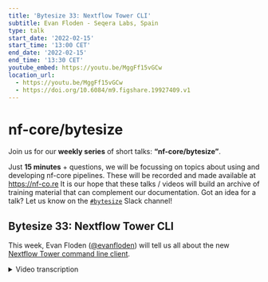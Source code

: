 ```yaml
---
title: 'Bytesize 33: Nextflow Tower CLI'
subtitle: Evan Floden - Seqera Labs, Spain
type: talk
start_date: '2022-02-15'
start_time: '13:00 CET'
end_date: '2022-02-15'
end_time: '13:30 CET'
youtube_embed: https://youtu.be/MggFf15vGCw
location_url:
  - https://youtu.be/MggFf15vGCw
  - https://doi.org/10.6084/m9.figshare.19927409.v1
---
```


# nf-core/bytesize

Join us for our **weekly series** of short talks: **“nf-core/bytesize”**.

Just **15 minutes** + questions, we will be focussing on topics about using and developing nf-core pipelines.
These will be recorded and made available at <https://nf-co.re>
It is our hope that these talks / videos will build an archive of training material that can complement our documentation. Got an idea for a talk? Let us know on the [`#bytesize`](https://nfcore.slack.com/channels/bytesize) Slack channel!

## Bytesize 33: Nextflow Tower CLI

This week, Evan Floden ([@evanfloden](https://github.com/evanfloden/)) will tell us all about the new [Nextflow Tower command line client](https://github.com/seqeralabs/tower-cli).

<details markdown="1"><summary>Video transcription</summary>
**Note: The content has been edited for reader-friendliness**

[0:01](https://youtu.be/MggFf15vGCw&t=1)
(host) Hello, everyone. Thank you for joining today's bytesize talk. I'd like to begin by thanking the Chan Zuckerberg Initiative for supporting all nf-core events. Some information about today's bytesize talk. The talk will be recorded and is being recorded at the moment. And the video will be uploaded to nf-core's YouTube playlist and also shared on our Slack platform. After the talk, which is a 15-minute talk, we'll have a session for questions and answers. Feel free to post your question on the chat box or unmute and directly ask the speaker the question that you have. For today's talk, we are honored to have Evan Floden, the CEO and co-founder of Seqera Labs, who will be presenting on Nextflow Tower, which is a centralized command post for launching a Nextflow pipeline. Over to you, Evan.

[0:56](https://youtu.be/MggFf15vGCw&t=56)
All right. Thank you very much. Thanks for the intro and thanks for having me here again. Just a bit of a clarification. I'm going to specify that we're going to talk about Nextflow Tower and the CLI in specific, specifically that we've released it towards the end of last year. It's been a work in progress and something that we've been wanting to do for a while now. It tries to answer some key problems that people had. You have Tower itself, which has a graphical user interface and also has an API. And we wanted to solve the problem for people who were used to working with Nextflow from the command line, but also people who wanted to have this infrastructure as code set up.

[1:36](https://youtu.be/MggFf15vGCw&t=96)
Maybe as a brief introduction, I can start on a little bit about the background to it and also the background to Seqera. If you don't know, we're the main maintainers of the Nextflow project and the company's about four years old now, and we're really solved the problem primarily around the workflows becoming more complicated in terms of number of steps, but also the larger amounts of data and the cloud and cluster configuration side. And this ties in with what we've been doing with the CLI, because it allows you to define your whole research environment. Nextflow and particularly nf-core have done a fantastic job on defining the workflow. And if you think about that workflow being typically a repository, maybe you've got some profiles, you've got some test ways of running those pipelines, but there's almost a problem outside, which is bigger than just the workflow definition, which is, where does that workflow run? How was that infrastructure created? How can I create all of that in a reproducible way? And how can I start to do this using long running services without having to rely on my laptop being the key provider of all of that? That's what we're trying to get to go into a little bit today.

[2:43](https://youtu.be/MggFf15vGCw&t=163)
It really should be a little bit of a show and tell session with some examples of how you can do this from the command line. Please forgive me if there is any typos as we go through this, but hopefully it can give you a flavor of what's possible and you can start to think, how you can apply it in your situation. I'm going to go into the meat of this first. This is the architecture of Nextflow Tower. Not something that you specifically know tons about, but the point is that it's a full stack web application and it connects in with these computing platforms. All of our different cloud providers, and obviously the data associated with the repositories.

[3:21](https://youtu.be/MggFf15vGCw&t=201)
How do you interact with that yourself? I mean, there's typically three ways of doing so. The first is obviously through a web browser. You're connecting in and going through cloud or through a user interface like model. Then there's the command line, which I'm going to show you today. And all of that is built around and built on top of this API layer. Tower has published the API. It says open 3.0 standard from that API. You can go into the documentation and do that. And we have a lot of people who are just building purely on top of that API layer. But it was a need to be able to interact with Tower also from the command line. Here's a quick example of what we're going to see later on. But the idea is that you can start to launch pipelines, monitor these pipelines, understand a little bit what's going on and define the infrastructure in this way. I'm going to go through a couple of things. The first is just the very basics of the installation and the setup and then how that works through the repository. And then we're going to also go through and just see how we can launch some pipelines and how we can set up the infrastructure as code.

[4:29](https://youtu.be/MggFf15vGCw&t=269)
Now, the way that the CLI is written, it's in parity with the API. And this means that you can do a lot of things and probably many more things than we've even considered for most applications. When you see this, I want you to consider other use cases. If you've got some, it would be fantastic. We had people reach out to us the other day who were using this for uploading data sets and triggering pipelines, for example. We wrote a blog post on that. It's a fantastic piece of work. And we see a whole bunch of other use cases outside this direct setup. Please shout out if you want to see how that works. The first thing I'm going to point you to is just Tower itself and the way that it connects in terms of the CLI. You can go to cloud.tower.nf. And when you log in here, you've got your credentials that you can log into. Typically people are using GitHub or Google to log in here. And the first thing you have is the community showcase, which is what we're going to be working in for some of the parts today and really a collection of pipelines. There's some free compute. You can jump in and start launching it. And you can interact with the CLI as well.

[5:39](https://youtu.be/MggFf15vGCw&t=339)
The point that I want to make here is to set this up, the way the CLI works, it connects to Tower and it connects via your token. You can create your own, as many as you want, access tokens here. You can see that I've created a token for the nf-core demo token. And when you create a token, let's just give a demo example. You can see it just gives you that key there. There's how it links in there for doing that. I can just quickly remove that one for demonstration purposes. I've got one which is linked in, and I'm just going to go and export that into my environment. How does it all work? So, FlinkyNetworks is that we have the Tower CLI, which is a standalone open source piece of software which you can download from GitHub. We have built it in all of the different environments. If you go to tags here for each version, we build this for Linux, for OS X, for Windows as well. And then you can simply download that file and move it to executable and run it here. I'm running a Mac today. I've just downloaded the latest Mac version into my terminal, and then you can start to run it here.

[6:50](https://youtu.be/MggFf15vGCw&t=410)
There's a little bit of background on how this works and how you can set this up, but I'll leave this for later and we can jump into a demo specifically and see how that works. I'm now going to switch over to my terminal, to my command line, and we can run a little bit from there. Okay. Here's my command line. The first thing you can see is that we basically, instead of calling it Tower or anything like this, the command that we call it is `./tw`. And you can see all the different commands that you have here. Tower itself can interact with all of the different aspects of the system. We have things like actions for automations, organizing collaborators, compute environments, credentials, data sets, as well. The other nice thing you can do here is to write `./tw info`, and this is like a health check. It's going to connect with the Tower instance. It's checking that we can connect to the version that we're using, showing which user I am when I'm authenticated to do this, and checking some details there. This can be quite useful as well for just setting it up and running that for how you go. The way that you set this up is you would typically export an access token here. In this case here, I can got my access token, which I've copied from before. I would then paste it and export that there, and then you're good to go and you're connected.

[8:15](https://youtu.be/MggFf15vGCw&t=495)
There's a couple of other different options that you want to do when you're considering the setup. The first one is around which workspace you want to work in. I showed you the community workspace before, but if you have your own workspaces set up for your organization, you can simply change that from an environment variable, in this case, the Tower workspace ID, but you can also change it from the command line when you're running this. You can just say Tower workspace from that. I'm going to say here and just export one that is essentially the community showcase, and anything I do now, you'll be able to follow along live. If you log into tower, you'll be able to see all of these actions and pipelines triggered off and things that were created, followed them as we go through. I'm going to export this Tower workspace ID here. Just going to confirm that everything is working and it's all fine. I've uploaded my credentials, connected to the right workspace, and we're ready to go.

[9:11](https://youtu.be/MggFf15vGCw&t=551)
The first thing you want to consider in the first use case for Tower is the primary use case of what we all do, which is typically run pipelines, how we can trigger those off. And in Tower, we have a special concept of what a pipeline is. It's essentially almost a reserve name that we've created for the system. A pipeline is a combination of the workflow repository. You think of this as you get repository where the source code is hosted, combined with the compute environment, which is really where the execution of that pipeline will take place, plus some parameters, essentially inputs that you want to use, default parameters, but also the parameters that you want to use. Those three things come together for what is called a pipeline.

[10:00](https://youtu.be/MggFf15vGCw&t=600)
And if we go into here and we see inside of the Tower showcase, you should see the exact same thing. If I was to say here, `pipelines list`, you'll see that it lists all of the pipelines that we have inside of this community showcase. And this is the nf-core pipelines, but also we have some other ones we're adding in here all the time. And these are pre-configured ones, which are good to go. Again, it's a combination of the repos and compute environments and some parameters. If I want to launch one of these pipelines, I've got a couple of different options and come a couple of different ways that we can do this. Well, the first thing is to say, we could say `tw pipelines` here, and I want to say `launch`. And when I launch this pipeline, I can then choose the name that I want to give it, essentially launch that pipeline, or I could choose an ID. Let's just choose a default one, and we will choose that we want to launch nf-core chipseq. I say this here, and you can see that I have made a mistake here, pipelines launch. I think we have to give it a name here. The typo. No? Of course. Nf pipelines launch. Let me just copy paste my example. Maybe I've made a typo here somewhere. Okay. Like that. Okay. Must have made a typo there somewhere. This is the interaction that was taking place, and we're submitting now that pipeline was saying, launch that pipeline with tower.

[11:34](https://youtu.be/MggFf15vGCw&t=694)
It's important to note why this is different from Nextflow run. The primary difference is that when we're launching this pipeline, we're directing Tower to launch it. There's nothing running now on my local machine where this is launched. There's no Nextflow instance. There's no head job or anything. Everything has been delegated to Tower, which in itself will submit that compute into the computer environment where that's working. That's got a lot of advantages. Firstly, I can shut down my laptop if I need to run out to go to any work at the end of the day. The other thing is that all of the records, all of this, all of the logs, all of the information about the execution of the pipeline has been managed now by Tower and has a full history of that. That's a very important thing. You don't want to be reliant on your laptop or where you're launching the pipeline to manage that information. It also means it's been collaborated. If you go into the workspace now and click on this URL, you can follow along live. And this allows people to interactively work together. Maybe there's an issue that you can fix and then you can fix that and launch that again. And we can work in a much more collaborative manner as well.

[12:47](https://youtu.be/MggFf15vGCw&t=767)
That was a basic one where we didn't actually change any of the parameters. This was a default launch of that. But what if you wanted to start running a pipeline where you're actually changing things up? Well, you've got a couple of different options for doing it. We can define a little bit like the nextflow command line here in terms of the different stuff we can run. Eventually I wanted to say now I want to run the viralrecon pipeline from nf-core. And let's say that I want to now, instead of just run it by default, I want to use an export profile. And this profile may be some test data that you've got. Maybe it's a profile because of something specific about what you want to find there. And I can just use the exact same profiles here to launch that as well. That's going to trigger off there. It's going to be launched into the community workspace and doing as well.

[13:35](https://youtu.be/MggFf15vGCw&t=815)
Another more common use case is around not so much the changing of a profile, but changing of the input data. What you can do here is what we call the params file. You can create a params file in YAML or JSON. Here you can see I've defined some input data. I've got some different options for those inputs. And here I've saved this into this file called params.yaml. And I could then go say, okay, let's go launch the `tw launch nf-core-rnaseq` pipeline. And now I've got the choice here of defining some profiles, but I could also add in now the params file itself. Let's just say a profile for test. And I also want to put in here the params file, exactly like we would with Nextflow. And this point here, I can just specify exactly what the location of that params file is. Obviously, this allows you to predefine a lot of stuff, maybe you're working off sample sheets that you've got predefined there, and they can trigger off that as well. Okay. This is my params file. I think I've probably made some typos in this. Much better copy-pasting in the live demos than trying to do this. We can prove it works. Okay. We saw that, and then we can launch that. This is the basic use case of launching those pipelines. You can, of course, monitor them. You can follow them along. Maybe you want to do that from the GUI. Maybe you want to do it from the command line. There's a whole bunch of different endpoints there.

[15:16](https://youtu.be/MggFf15vGCw&t=916)
I want to switch gears a little bit now and think about how we can define the infrastructure around this. So far, we've just launched those pipelines and we've been able to monitor them. What about if I wanted to now do this, whether I want to set up pipelines for other people or define my research environment in a more generalized way? I'm just going to quickly change over to a different workspace here. I don't want to build the stuff in the community workspace. I don't want to populate it with different things. I'm first going to change over to the workspace here and then I'll look at the different pipelines that I have inside this workspace. This is a private one that you can't see, but its principles are exactly the same here. I'm just going to say `tw pipelines list`. It's going to show you all of the pipelines in that space. And you can see that just a whole bunch of stuff that we've been populating inside of here. You can see the repository it associates with. I see a lot of the nf-core stuff and then the name of the pipeline.

[16:09](https://youtu.be/MggFf15vGCw&t=969)
What I want to do now is imagine that I wanted to say, take this and I had a test version of this or development version and say I wanted to copy that or I wanted to give that to you. You could capture the whole thing in your environment. Or put in another way, I wanted to define exactly what that pipeline is made up of beyond just the workflow itself. One way that I can do that with Tower is to take the pipelines command here and then export the particular pipeline itself. The way that this works is when I give it a name. Let's just take the first one from the top. I'll copy paste this time as opposed to trusting myself too much. When I export this, you'll see that it's exported entirely as this JSON file here. This has got a fantastic functionality because it means I can import and export things using this command and really define all of my pipelines as code. These pipelines may have different configurations, different setups for different environments. You can define that now entirely inside of the JSON file, but also you have a pretty nice way to interact with it in this regard. That means I could go create a new pipeline, maybe change one or two things out and all of that infrastructure is shown there as well. This principle of importing and exporting, defining, and having this as a stored location works for all of the resources. I'm showing you pipelines here, but the same thing applies to if I was going to show you, for example, the credentials. I want a list inside Tower of all my credentials that are inside of this workspace. And you can see I've got credentials here for Google, for GitHub, for Azure, et cetera. All of that becomes available for me to see.

[17:53](https://youtu.be/MggFf15vGCw&t=1073)
Then I can think about how I can link that into actual computer environments of generating this stuff on the fly. If I wanted to, for example, export my compute environment here, which is going to be where the compute takes place. It's going to be my AWS batch. In one example, let's say there's some credentials for that, how that's set up. And you can just have a look at what one of those looks like. This export here, the credentials, you can see that this is the whole definition of that, that is required. This is running on EUS3, et cetera, all of the working directory for that and how that sets up. There's obviously a whole bunch of these things that you can run. Just to give you a full view and probably makes a little bit more sense now, all of the commands that we've seen here.

[18:42](https://youtu.be/MggFf15vGCw&t=1122)
If we do talk on here just by itself, you can start to interact with creating the workspaces themselves as well, participants generating the pipelines, creating data sets. And I just will point out one more thing to give you some inspiration on what's possible here, is that we recently released a blog post around this, which really took many of these ideas and put them all into play. The concept was that we wanted people to be able to essentially drop a sample sheet or a sample comes off a sequencer. As part of that, it will trigger the execution of a pipeline all the way through. And the Tower CLI is obviously perfect for this. We wanted to set this up on the first case on AWS itself. The way that we did this means we defined some Lambda function that essentially takes a sample sheet which gets generated when data enters to an S3 bucket. Then it uses the Tower CLI to generate a data set, deposit that into Tower, and then to invoke the job with Tower itself. It allows you to integrate with many different services for doing so and then create this whole. This is a a walkthrough if you're really interested in seeing how this can be done. We provide all the files. And there's also a Git repository here if you want to go through and follow this up yourself. But I'll end with that.

[20:13](https://youtu.be/MggFf15vGCw&t=1213)
We're really excited to see what people build with this. We are expanding this as well as we add more functionality to Tower, keeping everything really aligned in that respect. And really excited just to see what people build with it.

(host) Thank you, Evan. That was a really interesting talk on Nextflow Tower. I don't know if there's anyone who has any questions to follow up on this one.

[20:41](https://youtu.be/MggFf15vGCw&t=1241)
(question) Maybe I can start the questions off. I haven't used Nextflow Tower before, but are there any more supplementary dependencies you need on your local machine when you're using Tower?

(answer) When you're set up with Tower, there's a couple of ways to do it. One of them is just writing with Tower from your Nextflow command. You can say `nextflow run -with_tower`. This is still running it with the head job still on your laptop. To connect externally, you should log into Tower Cloud, and then you can essentially create your computer environment like that. They're two different ways of working. And to really get the full power of this, you should log in. As I say, it's running as a service in there. And to provide full clarity around this, this is Tower Cloud, which you can go and log in and use. And our business model is primarily around deploying this in customer's own environment. Customers have their own version of Tower. This is the public one I'm showing you, which you're free to use.

[21:42](https://youtu.be/MggFf15vGCw&t=1302)
(question) Okay. We have a question from Paul. And then we'll go to other people who have their hands up. Paul asks, I have access to an HPC support computer at my institution. What is my use case for nf-Tower? I've only used nf-Tower in a limited basis and don't see the need of it. Who are the main users of nf-Tower?

(answer) We can think of a couple of use cases. I can jump in there and maybe demo a little bit. One thing in terms of HPC, I'm showing you batch in AWS batch and different cloud environments here. If we go down to that same workspace we were working before, these are the same computer environments that I showed you. And you can connect in here with all the different platforms. You connect in with your own, in this case, PBS or your own Slurm cluster that you have here. And this organizes the infrastructure side of it. You can connect those bits into there as well for that part. There's three primary use cases around the use of it. If you are creating pipelines and you want to make them available for anyone who maybe doesn't even have Nextflow expertise or command line expertise, experimentalists, et cetera, you can create your pipeline and define it in a way which makes it super easy for them to come in. Here you can create your own customized user interfaces. As a user, I just need to select my input data. I would come in and I say, I don't want to run my RNA-Seq sample sheet against that. I want to go have some options around this and maybe I want to save some particular files. And then I can trigger the execution of that job often. It simplifies the whole launch process for them. As a bioinformatician, you probably want to create those pipelines and make them available with compute to your users to do that. Maybe you want a long-running service. You don't want to be relying on that. You have a full history of your execution so you can follow those pipelines as they're going through as well. And you can also automate things as well. From the system admin side, you have the compute environments which can be defined and not really a lot of work around the collaboration side of it. There's a whole bunch of use cases there.

[23:58](https://youtu.be/MggFf15vGCw&t=1438)
(host) Okay. Apparently everyone else was appreciating your talk. I don't know if anyone else who has a question. Okay. Seems like everyone else is satisfied. Thank you so much, Evan, for the talk. And I'm sure people can catch you on Slack if they have any questions.

(speaker) Absolutely. Thanks so much for the time, everyone. And yeah, reach out if you have any other questions. Always happy to take them.

(host) Sure. Thanks, everyone, for joining today's bytesize talk. See you next week.

(speaker) Thanks so much, folks.

</details>
